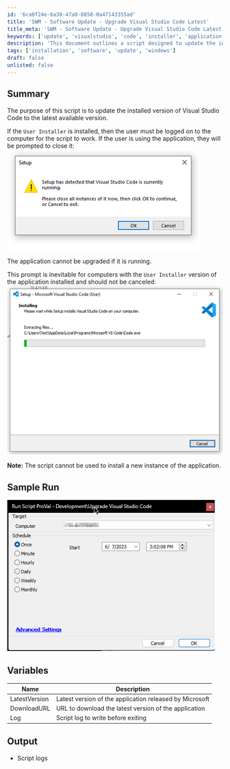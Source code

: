 ```yaml
---
id: '6ca0f24e-6a38-47a0-8858-0a47143355ad'
title: 'SWM - Software Update - Upgrade Visual Studio Code Latest'
title_meta: 'SWM - Software Update - Upgrade Visual Studio Code Latest'
keywords: ['update', 'visualstudio', 'code', 'installer', 'application']
description: 'This document outlines a script designed to update the installed version of Visual Studio Code to the latest available version. It includes details on user requirements, prompts during the update process, and variables used within the script.'
tags: ['installation', 'software', 'update', 'windows']
draft: false
unlisted: false
---
```


## Summary

The purpose of this script is to update the installed version of Visual Studio Code to the latest available version.

If the `User Installer` is installed, then the user must be logged on to the computer for the script to work. If the user is using the application, they will be prompted to close it:  
![Close Application Prompt](../../../static/img/SWM---Software-Update---Upgrade-Visual-Studio-Code-Latest/image_1.png)

The application cannot be upgraded if it is running.

This prompt is inevitable for computers with the `User Installer` version of the application installed and should not be canceled:  
![Inevitable Prompt](../../../static/img/SWM---Software-Update---Upgrade-Visual-Studio-Code-Latest/image_2.png)

**Note:** The script cannot be used to install a new instance of the application.

## Sample Run

![Sample Run](../../../static/img/SWM---Software-Update---Upgrade-Visual-Studio-Code-Latest/image_3.png)

## Variables

| Name          | Description                                         |
|---------------|-----------------------------------------------------|
| LatestVersion | Latest version of the application released by Microsoft |
| DownloadURL   | URL to download the latest version of the application |
| Log           | Script log to write before exiting                   |

## Output

- Script logs



